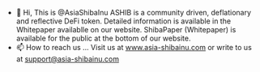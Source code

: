 - 👋 Hi, This is @AsiaShibaInu
ASHIB is a community driven, deflationary and reflective DeFi token.
Detailed information is available in the Whitepaper availablle on our website.
ShibaPaper (Whitepaper) is available for the public at the bottom of our website.
- 📫 How to reach us ...
Visit us at www.asia-shibainu.com or write to us at support@asia-shibainu.com
